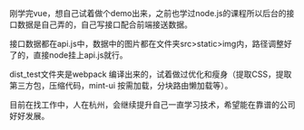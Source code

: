 刚学完vue，想自己试着做个demo出来，之前也学过node.js的课程所以后台的接口数据是自己弄的，自己写接口配合前端接送数据。



接口数据都在api.js中，数据中的图片都在文件夹src>static>img内，路径调整好了的，直接node挂上api.js就行。



dist_test文件夹是webpack 编译出来的，试着做过优化和瘦身（提取CSS，提取第三方包，压缩代码，mint-ui 按需加载，分块路由懒加载等）。



目前在找工作中，人在杭州，会继续提升自己一直学习技术，希望能在靠谱的公司好好发展。